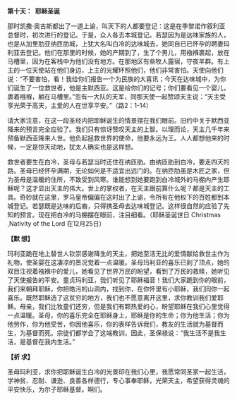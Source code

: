 **第十天：  耶稣圣诞**

那时凯撒·奥古斯都出了一道上谕，叫天下的人都要登记：这是在季黎诺作叙利亚总督时，初次进行的登记。于是，众人各去本城登记。若瑟因为是达味家族的人，也是从加里肋亚纳匝肋城，上犹大名叫白冷的达味城去，她同自已已怀孕的聘妻玛利亚去登记。他们在那里的时候，她的产期到了，生了个男儿，用襁褓裹起，放在马槽里，因为在客栈中为他们没有地方。在那地区有些牧人露宿，守夜羊群。有上主的一位天使站在他们身边，上主的光耀环照他们，他们非常害怕。天使向他们说：“不要害怕，看！我给你们报告一个为民族的大喜讯；今天在达味城中，为你们诞生了一位救世者，他是主默西亚。这是给你们的记号；你们要看见一个婴儿，裹着襁褓，躺在马槽里。”忽有一大队的天军，同那天使一起赞颂天主说：“天主受享光荣于高天，主爱的人在世享平安。”（路2：1-14）

请大家注意，在这一段圣经内把耶稣诞生的情景摆在我们眼前。旧约中关于默西亚降来的预言完全应验了。我们只有惊讶赞叹天主的上智。以理而论，天主几千年来预备默西亚降来人世。他负起拯救世界的使命，他要永远为王。人人都想他来的时候，一定是惊天动地，犹太人确实也是这样想。

救世者要生在白冷，圣母与若瑟当时还住在纳匝肋。由纳匝肋到白冷，要走四天的路。圣母已经怀孕满期，无论如何是不适宜出远门的。在纳匝肋虽是木匠之家，但为圣母是温暖的住所，不致受到风寒。谁能想到她要跑到白冷城外的马棚内产生耶稣呢？这才显出天主的伟大。世上的掌权者，在天主跟前算什么呢？都是天主的工具。奇妙就在这里，罗马皇帝偏偏在这时出了上谕，令所有在他权下的百姓都到本城登记。若瑟既是达味的后裔，只得携圣母去达味城登记。这样很自然的应验了先知的预言。现在把白冷的马棚摆在眼前，注目细看。（耶稣圣诞世日 Christmas ,Nativity of the Lord 在12月25日）

**【默 想】**

玛利亚跪在地上替世人钦崇感谢降生的天主，把她至洁无比的爱情献给救世主作为礼物，使圣婴在这凄凉的景况觉着一点温暖。圣母玛利亚的喜乐已到了顶点，她的双目注视着襁褓中的爱儿，她看见了世界万民的盼望，看到了万民的救赎，她听见了天使报告的平安。童贞玛利亚，我们听见了耶稣福音！我们大家跪到你的眼前，我们来朝拜耶稣，你把皓污的山洞内，找到你，在你怀里有小耶稣，我们同你一起喜乐。既然耶稣选了这贫穷的地方，我们也不愿意离开这里，求你教训我们爱耶稣。母亲，我们比牧童们还穷，但是我们有颗热爱的心，盼望耶稣在我们心里觉得一点温暖。圣母，你的喜乐完全在耶稣身上，耶稣是你的生命；你为他生活；你为他劳作，你为他受苦，你因他喜乐，你的表样告诉我们，教友的生活就为基督而生，为基督而死。宗徒们都学会了这端教训，因此，圣保禄说：“我生活不是我生活，是基督在我内生活。”

**【祈 求】**

圣母玛利亚，求你把耶稣诞生白冷的光景印在我们心里，我愿常同圣家一起生活，学神贫、忍耐、谦逊、良善各样德行，专心事奉耶稣，光荣天主，希望获得灵魂的平安快乐，为尔子耶稣基督。啊们。